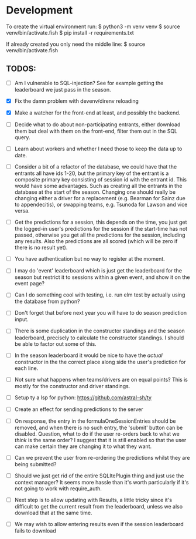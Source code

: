 # Development

To create the virtual environment run:
$ python3 -m venv venv
$ source venv/bin/activate.fish 
$ pip install -r requirements.txt

If already created you only need the middle line:
$ source venv/bin/activate.fish 


## TODOS:

- [ ] Am I vulnerable to SQL-injection? See for example getting the leaderboard we just pass in the season.
- [x] Fix the damn problem with devenv/direnv reloading
- [x] Make a watcher for the front-end at least, and possibly the backend.
- [ ] Decide what to do about non-participating entrants, either download them but deal with them on the front-end, filter them out in the SQL query.
- [ ] Learn about workers and whether I need those to keep the data up to date.


- [ ] Consider a bit of a refactor of the database, we could have that the entrants all have ids 1-20, but the primary key of the entrant is a composite primary key consisting of session id with the entrant id. This would have some advantages. Such as creating all the entrants in the database at the start of the season. Changing one should really be changing either a driver for a replacement (e.g. Bearman for Sainz due to appendecitis), or swapping teams, e.g. Tsunoda for Lawson and vice versa. 

- [ ] Get the predictions for a session, this depends on the time, you just get the logged-in user's predictions for the session if the start-time has not passed, otherwise you get all the predictions for the session, including any results. Also the predictions are all scored (which will be zero if there is no result yet).

- [ ] You have authentication but no way to register at the moment.
- [ ] I may do 'event' leaderboard which is just get the leaderboard for the season but restrict it to sessions within a given event, and show it on the event page?
- [ ] Can I do something cool with testing, i.e. run elm test by actually using the database from python?
- [ ] Don't forget that before next year you will have to do season prediction input.
- [ ] There is some duplication in the constructor standings and the season leaderboard, precisely to calculate the constructor standings. I should be able to factor out some of this.
- [ ] In the season leaderboard it would be nice to have the *actual* constructor in the the correct place along side the user's prediction for each line.
- [ ] Not sure what happens when teams/drivers are on equal points? This is mostly for the constructor and driver standings.
- [ ] Setup ty a lsp for python: https://github.com/astral-sh/ty

- [ ] Create an effect for sending predictions to the server
- [ ] On response, the entry in the formulaOneSessionEntries should be removed, and when there is no such entry, the 'submit' button can be disabled. Question, what to do if the user re-orders back to what we *think* is the same order? I suggest that it is still enabled so that the user can make certain they are changing it to what they want.
- [ ] Can we prevent the user from re-ordering the predictions whilst they are being submitted?
- [ ] Should we just get rid of the entire SQLItePlugin thing and just use the context manager? It seems more hassle than it's worth particularly if it's not going to work with require_auth.
- [ ] Next step is to allow updating with Results, a little tricky since it's difficult to get the current result from the leaderboard, unless we also download that at the same time.
- [ ] We may wish to allow entering results even if the session leaderboard fails to download
